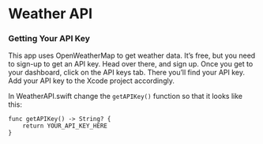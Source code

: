 # Weather API

### Getting Your API Key
This app uses OpenWeatherMap to get weather data. It’s free, but you need to sign-up to get an API key. Head over there, and sign up. Once you get to your dashboard, click on the API keys tab. There you’ll find your API key. Add your API key to the Xcode project accordingly. 

In WeatherAPI.swift change the `getAPIKey()` function so that it looks like this:

    func getAPIKey() -> String? {
        return YOUR_API_KEY_HERE
    }
    

